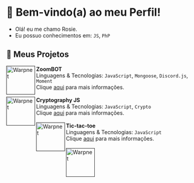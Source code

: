 # 🍂  Bem-vindo(a) ao meu Perfil!
- Olá! eu me chamo Rosie.
- Eu possuo conhecimentos em: `JS`, `PhP`

## 🍁 Meus Projetos

[<img align="left" height="76px" width="76px" alt="Warpnet" src="https://i.imgur.com/kTMmv4n.png"/>]()
**ZoomBOT** \
Linguagens & Tecnologias: `JavaScript`, `Mongoose`, `Discord.js`, `Moment`\
Clique [aqui](https://website-zoom.glitch.me) para mais informações.
<br />
<br />
[<img align="left" height="76px" width="76px" alt="Warpnet" src="https://i.imgur.com/6DExoxp.png"/>]()
**Cryptography JS** \
Linguagens & Tecnologias: `JavaScript`, `Crypto`\
Clique [aqui](https://github.com/lovellyrosie/cryptography-js) para mais informações.
<br />
<br />
[<img align="left" height="76px" width="76px" alt="Warpnet" src="https://i.imgur.com/fxFby7T.png"/>]()
**Tic-tac-toe** \
Linguagens & Tecnologias: `JavaScript`\
Clique [aqui](https://github.com/lovellyrosie/tictactoe-js) para mais informações.
<br >
<br />
[<img align="left" height="76px" width="76px" alt="Warpnet" src="https://i.imgur.com/wApPD7M.png"/>]()
